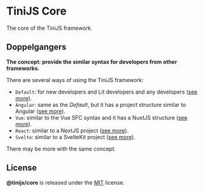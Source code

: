 # TiniJS Core 

The core of the TiniJS framework.

## Doppelgangers

**The concept: provide the similar syntax for developers from other frameworks.**

There are several ways of using the TiniJS framework:

- `Default`: for new developers and Lit developers and any developers ([see more](./src/README.md)).
- `Angular`: same as the *Default*, but it has a project structure similar to Angular ([see more](./angular/README.md)).
- `Vue`: similar to the Vue SFC syntax and it has a NuxtJS structure ([see more](./vue/README.md)).
- `React`: similar to a NextJS project ([see more](./react/README.md)).
- `Svelte`: similar to a SvelteKit project ([see more](./svelte/README.md)).

There may be more with the same concept.

## License

**@tinijs/core** is released under the [MIT](https://github.com/tinijs/core/blob/master/LICENSE) license.
